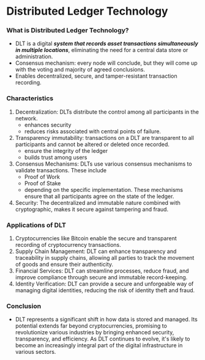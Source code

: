# Distributed Ledger Technology

### What is Distributed Ledger Technology?
* DLT is a digital ***system that records asset transactions simultaneously in multiple locations***, eliminating the need for a central data store or administration.
* Consensus mechanism: every node will conclude, but they will come up with the voting and majority of agreed conclusions.
* Enables decentralized, secure, and tamper-resistant transaction recording.

### Characteristics
1. Decentralization: DLTs distribute the control among all participants in the network.
   * enhances security
   * reduces risks associated with central points of failure.
2. Transparency immutability: transactions on a DLT are transparent to all participants and cannot be altered or deleted once recorded.
   * ensure the integrity of the ledger
   * builds trust among users
3. Consensus Mechanisms: DLTs use various consensus mechanisms to validate transactions. These include
   * Proof of Work
   * Proof of Stake
   * depending on the specific implementation. These mechanisms ensure that all participants agree on the state of the ledger.
5. Security: The decentralized and immutable nature combined with cryptographic, makes it secure against tampering and fraud.

### Applications of DLT
1. Cryptocurrencies like Bitcoin enable the secure and transparent recording of cryptocurrency transactions.
2. Supply Chain Management: DLT can enhance transparency and traceability in supply chains, allowing all parties to track the movement of goods and ensure their authenticity.
3. Financial Services: DLT can streamline processes, reduce fraud, and improve compliance through secure and immutable record-keeping.
4. Identity Verification: DLT can provide a secure and unforgeable way of managing digital identities, reducing the risk of identity theft and fraud.

### Conclusion
* DLT represents a significant shift in how data is stored and managed. Its potential extends far beyond cryptocurrencies, promising to revolutionize various industries by bringing enhanced security, transparency, and efficiency. As DLT continues to evolve, it's likely to become an increasingly integral part of the digital infrastructure in various sectors.
